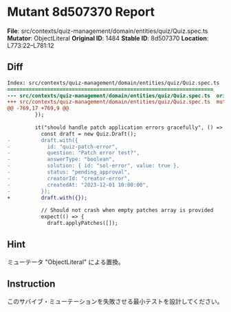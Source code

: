 # Mutant 8d507370 Report

**File**: src/contexts/quiz-management/domain/entities/quiz/Quiz.spec.ts
**Mutator**: ObjectLiteral
**Original ID**: 1484
**Stable ID**: 8d507370
**Location**: L773:22–L781:12

## Diff

```diff
Index: src/contexts/quiz-management/domain/entities/quiz/Quiz.spec.ts
===================================================================
--- src/contexts/quiz-management/domain/entities/quiz/Quiz.spec.ts	original
+++ src/contexts/quiz-management/domain/entities/quiz/Quiz.spec.ts	mutated #1484
@@ -769,17 +769,9 @@
         });
 
         it("should handle patch application errors gracefully", () => {
           const draft = new Quiz.Draft();
-          draft.with({
-            id: "quiz-patch-error",
-            question: "Patch error test?",
-            answerType: "boolean",
-            solution: { id: "sol-error", value: true },
-            status: "pending_approval",
-            creatorId: "creator-error",
-            createdAt: "2023-12-01 10:00:00",
-          });
+          draft.with({});
 
           // Should not crash when empty patches array is provided
           expect(() => {
             draft.applyPatches([]);
```

## Hint

ミューテータ "ObjectLiteral" による置換。

## Instruction

このサバイブ・ミューテーションを失敗させる最小テストを設計してください。
